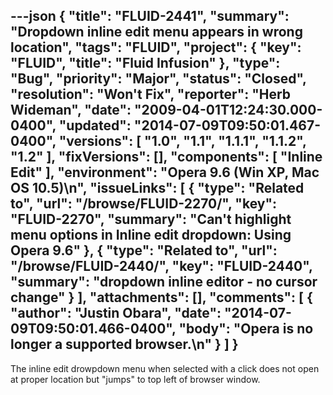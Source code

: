 ---json
{
  "title": "FLUID-2441",
  "summary": "Dropdown inline edit menu appears in wrong location",
  "tags": "FLUID",
  "project": {
    "key": "FLUID",
    "title": "Fluid Infusion"
  },
  "type": "Bug",
  "priority": "Major",
  "status": "Closed",
  "resolution": "Won't Fix",
  "reporter": "Herb Wideman",
  "date": "2009-04-01T12:24:30.000-0400",
  "updated": "2014-07-09T09:50:01.467-0400",
  "versions": [
    "1.0",
    "1.1",
    "1.1.1",
    "1.1.2",
    "1.2"
  ],
  "fixVersions": [],
  "components": [
    "Inline Edit"
  ],
  "environment": "Opera 9.6  (Win XP, Mac OS 10.5)\n",
  "issueLinks": [
    {
      "type": "Related to",
      "url": "/browse/FLUID-2270/",
      "key": "FLUID-2270",
      "summary": "Can't highlight menu options in Inline edit dropdown: Using Opera 9.6"
    },
    {
      "type": "Related to",
      "url": "/browse/FLUID-2440/",
      "key": "FLUID-2440",
      "summary": "dropdown inline editor - no cursor change"
    }
  ],
  "attachments": [],
  "comments": [
    {
      "author": "Justin Obara",
      "date": "2014-07-09T09:50:01.466-0400",
      "body": "Opera is no longer a supported browser.\n"
    }
  ]
}
---
The inline edit drowpdown menu when selected with a click does not open at proper location but "jumps" to top left of browser window.

        